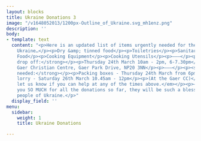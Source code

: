 ```yaml
---
layout: blocks
title: Ukraine Donations 3
image: "/v1648052013/1200px-Outline_of_Ukraine.svg_mh1enz.png"
description: ''
body:
- template: text
  content: "<p>Here is an updated list of items urgently needed for the people of
    Ukraine…</p><p>Dry &amp; tinned food</p><p>Toiletries</p><p>Sanitary Products</p><p>Nappies</p><p>Torches</p><p>Batteries</p><p>Shoes</p><p>Baby
    Food</p><p>Cooking Equipment</p><p>Cooking Utensils</p><p>———</p><p><strong>Donation
    drop off:</strong></p><p>Thursday 24th March 10am - 2pm, 6-7.30pm</p><p>At the
    Gaer Christian Centre, Gaer Park Drive, NP20 3NN</p><p>———</p><p><strong>Volunteers
    needed:</strong></p><p>Packing boxes - Thursday 24th March from 6pm onwards</p><p>Loading
    lorry - Saturday 26th March 10.45am - 12pm</p><p>(At the Gaer CC)</p><p><em>Please
    let us know if you can help at any of the times above.</em></p><p>———</p><p>Thank
    you SO MUCH for all the donations so far, they will be such a blessing to the
    people of Ukraine.</p>"
  display_field: ''
menu:
  sidebar:
    weight: 1
    title: Ukraine Donations

---
```

